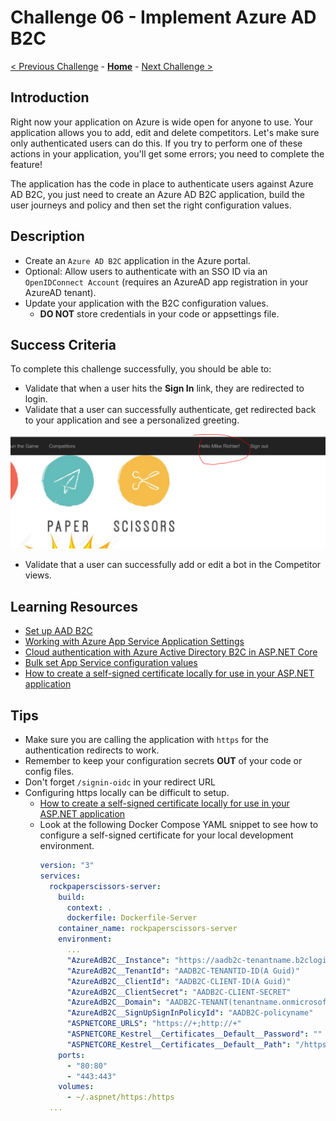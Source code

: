# Challenge 06 - Implement Azure AD B2C

[< Previous Challenge](./Challenge-05.md) - **[Home](../README.md)** - [Next Challenge >](./Challenge-07.md)

## Introduction

Right now your application on Azure is wide open for anyone to use. Your application allows you to add, edit and delete competitors. Let's make sure only authenticated users can do this. If you try to perform one of these actions in your application, you'll get some errors; you need to complete the feature!

The application has the code in place to authenticate users against Azure AD B2C, you just need to create an Azure AD B2C application, build the user journeys and policy and then set the right configuration values.

## Description

- Create an `Azure AD B2C` application in the Azure portal.
- Optional: Allow users to authenticate with an SSO ID via an `OpenIDConnect Account` (requires an AzureAD app registration in your AzureAD tenant).
- Update your application with the B2C configuration values.
  - **DO NOT** store credentials in your code or appsettings file.

## Success Criteria

To complete this challenge successfully, you should be able to:

- Validate that when a user hits the **Sign In** link, they are redirected to login.
- Validate that a user can successfully authenticate, get redirected back to your application and see a personalized greeting.

![greeting](../images/personalized-authenticated-greeting.PNG)

- Validate that a user can successfully add or edit a bot in the Competitor views.

## Learning Resources

- [Set up AAD B2C](https://learn.microsoft.com/en-us/azure/active-directory-b2c/identity-provider-local?pivots=b2c-user-flow)
- [Working with Azure App Service Application Settings](https://blogs.msdn.microsoft.com/cjaliaga/2016/08/10/working-with-azure-app-services-application-settings-and-connection-strings-in-asp-net-core/)
- [Cloud authentication with Azure Active Directory B2C in ASP.NET Core](https://learn.microsoft.com/en-us/aspnet/core/security/authentication/azure-ad-b2c?view=aspnetcore-6.0)
- [Bulk set App Service configuration values](https://learn.microsoft.com/en-us/azure/app-service/configure-common?tabs%253Dcli#edit-app-settings-in-bulk)
- [How to create a self-signed certificate locally for use in your ASP.NET application](https://github.com/dotnet/dotnet-docker/blob/main/samples/run-aspnetcore-https-development.md)

## Tips

- Make sure you are calling the application with `https` for the authentication redirects to work.
- Remember to keep your configuration secrets **OUT** of your code or config files.
- Don't forget `/signin-oidc` in your redirect URL
- Configuring https locally can be difficult to setup.
  - [How to create a self-signed certificate locally for use in your ASP.NET application](https://github.com/dotnet/dotnet-docker/blob/main/samples/run-aspnetcore-https-development.md)
  - Look at the following Docker Compose YAML snippet to see how to configure a self-signed certificate for your local development environment.
    ```yaml
    version: "3"
    services:
      rockpaperscissors-server:
        build:
          context: .
          dockerfile: Dockerfile-Server
        container_name: rockpaperscissors-server
        environment:
          ...
          "AzureAdB2C__Instance": "https://aadb2c-tenantname.b2clogin.com"
          "AzureAdB2C__TenantId": "AADB2C-TENANTID-ID(A Guid)"
          "AzureAdB2C__ClientId": "AADB2C-CLIENT-ID(A Guid)"
          "AzureAdB2C__ClientSecret": "AADB2C-CLIENT-SECRET"
          "AzureAdB2C__Domain": "AADB2C-TENANT(tenantname.onmicrosoft.com)"
          "AzureAdB2C__SignUpSignInPolicyId": "AADB2C-policyname"
          "ASPNETCORE_URLS": "https://+;http://+"
          "ASPNETCORE_Kestrel__Certificates__Default__Password": ""
          "ASPNETCORE_Kestrel__Certificates__Default__Path": "/https/aspnetapp.pfx"
        ports:
          - "80:80"
          - "443:443"
        volumes:
          - ~/.aspnet/https:/https
      ...
    ```
